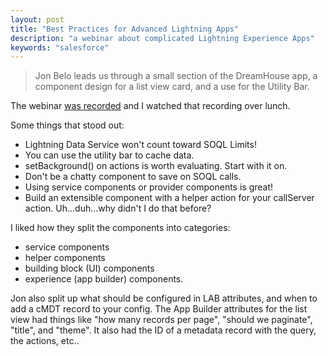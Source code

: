 ```yaml
---
layout: post
title: "Best Practices for Advanced Lightning Apps"
description: "a webinar about complicated Lightning Experience Apps"
keywords: "salesforce"
---
```


> Jon Belo leads us through a small section of the DreamHouse app, a component design for a list view card, and a use for the Utility Bar.

The webinar [was recorded](https://www.youtube.com/watch?v=9G3TyoB0_vQ&feature=youtu.be) and I watched that recording over lunch.

Some things that stood out:

* Lightning Data Service won't count toward SOQL Limits!
* You can use the utility bar to cache data.
* setBackground() on actions is worth evaluating. Start with it on.
* Don't be a chatty component to save on SOQL calls.
* Using service components or provider components is great!
* Build an extensible component with a helper action for your callServer action. Uh...duh...why didn't I do that before?

I liked how they split the components into categories:

* service components
* helper components
* building block (UI) components
* experience (app builder) components.

Jon also split up what should be configured in LAB attributes, and when to add a cMDT record to your config. The App Builder attributes for the list view had things like "how many records per page", "should we paginate", "title", and "theme". It also had the ID of a metadata record with the query, the actions, etc..

